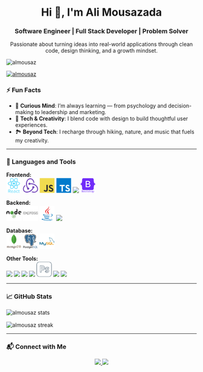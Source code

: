 <h1 align="center">Hi 👋, I'm Ali Mousazada</h1>
<h3 align="center">Software Engineer | Full Stack Developer | Problem Solver</h3>

<p align="center">
  Passionate about turning ideas into real-world applications through clean code, design thinking, and a growth mindset.
</p>

<p align="left">
  <img src="https://komarev.com/ghpvc/?username=almousaz&label=Profile%20views&color=0e75b6&style=flat" alt="almousaz" />
</p>

<p align="left">
  <a href="https://github.com/ryo-ma/github-profile-trophy">
    <img src="https://github-profile-trophy.vercel.app/?username=almousaz" alt="almousaz" />
  </a>
</p>

### ⚡ Fun Facts

- 🌱 **Curious Mind**: I’m always learning — from psychology and decision-making to leadership and marketing.  
- 🧠 **Tech & Creativity**: I blend code with design to build thoughtful user experiences.  
- 🏞️ **Beyond Tech**: I recharge through hiking, nature, and music that fuels my creativity.

---

### 🧰 Languages and Tools

**Frontend:**  
<a href="https://reactjs.org/"><img src="https://raw.githubusercontent.com/devicons/devicon/master/icons/react/react-original-wordmark.svg" width="40" /></a>
<a href="https://redux.js.org"><img src="https://raw.githubusercontent.com/devicons/devicon/master/icons/redux/redux-original.svg" width="40" /></a>
<a href="https://developer.mozilla.org/en-US/docs/Web/JavaScript"><img src="https://raw.githubusercontent.com/devicons/devicon/master/icons/javascript/javascript-original.svg" width="40" /></a>
<a href="https://www.typescriptlang.org/"><img src="https://raw.githubusercontent.com/devicons/devicon/master/icons/typescript/typescript-original.svg" width="40" /></a>
<a href="https://tailwindcss.com/"><img src="https://www.vectorlogo.zone/logos/tailwindcss/tailwindcss-icon.svg" width="40" /></a>
<a href="https://getbootstrap.com"><img src="https://raw.githubusercontent.com/devicons/devicon/master/icons/bootstrap/bootstrap-plain-wordmark.svg" width="40" /></a>

**Backend:**  
<a href="https://nodejs.org"><img src="https://raw.githubusercontent.com/devicons/devicon/master/icons/nodejs/nodejs-original-wordmark.svg" width="40" /></a>
<a href="https://expressjs.com"><img src="https://raw.githubusercontent.com/devicons/devicon/master/icons/express/express-original-wordmark.svg" width="40" /></a>
<a href="https://www.java.com/"><img src="https://raw.githubusercontent.com/devicons/devicon/master/icons/java/java-original.svg" width="40" /></a>
<a href="https://spring.io/"><img src="https://www.vectorlogo.zone/logos/springio/springio-icon.svg" width="40" /></a>

**Database:**  
<a href="https://www.mongodb.com/"><img src="https://raw.githubusercontent.com/devicons/devicon/master/icons/mongodb/mongodb-original-wordmark.svg" width="40" /></a>
<a href="https://www.postgresql.org/"><img src="https://raw.githubusercontent.com/devicons/devicon/master/icons/postgresql/postgresql-original-wordmark.svg" width="40" /></a>
<a href="https://www.mysql.com/"><img src="https://raw.githubusercontent.com/devicons/devicon/master/icons/mysql/mysql-original-wordmark.svg" width="40" /></a>

**Other Tools:**  
<a href="https://git-scm.com/"><img src="https://www.vectorlogo.zone/logos/git-scm/git-scm-icon.svg" width="40" /></a>
<a href="https://heroku.com"><img src="https://www.vectorlogo.zone/logos/heroku/heroku-icon.svg" width="40" /></a>
<a href="https://postman.com"><img src="https://www.vectorlogo.zone/logos/getpostman/getpostman-icon.svg" width="40" /></a>
<a href="https://www.figma.com/"><img src="https://www.vectorlogo.zone/logos/figma/figma-icon.svg" width="40" /></a>
<a href="https://www.photoshop.com/en"><img src="https://raw.githubusercontent.com/devicons/devicon/master/icons/photoshop/photoshop-line.svg" width="40" /></a>
<a href="https://jasmine.github.io/"><img src="https://www.vectorlogo.zone/logos/jasmine/jasmine-icon.svg" width="40" /></a>
<a href="https://babeljs.io/"><img src="https://www.vectorlogo.zone/logos/babeljs/babeljs-icon.svg" width="40" /></a>

---

### 📈 GitHub Stats

<p>
  <img align="center" src="https://github-readme-stats.vercel.app/api?username=almousaz&show_icons=true&locale=en" alt="almousaz stats" />
</p>

<p>
  <img align="center" src="https://github-readme-streak-stats.herokuapp.com/?user=almousaz" alt="almousaz streak" />
</p>

---

### 📬 Connect with Me

<p align="center">
  <a href="https://www.linkedin.com/in/ali-mousazada/" target="blank">
    <img src="https://img.shields.io/badge/-LinkedIn-blue?style=flat-square&logo=Linkedin&logoColor=white" />
  </a>
  <a href="mailto:mousazada.ali@gmail.com">
    <img src="https://img.shields.io/badge/-Gmail-red?style=flat-square&logo=Gmail&logoColor=white" />
  </a>
</p>

